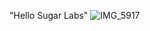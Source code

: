 "Hello Sugar Labs"
![IMG_5917](https://github.com/user-attachments/assets/654c62f5-9da5-4a3a-9cba-0babbc3c77a3)
